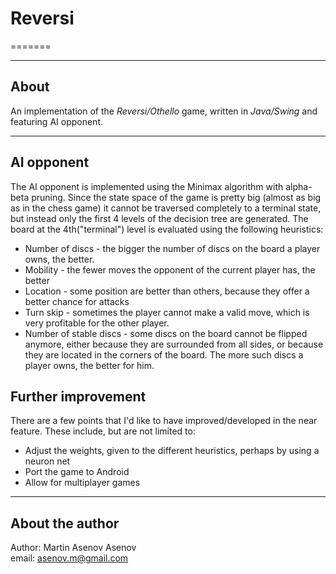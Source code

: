 # Reversi #
=======

<hr />

## About ##

An implementation of the *Reversi/Othello* game, written in *Java/Swing* and featuring AI opponent.

<hr/>

## AI opponent ##

The AI opponent is implemented using the Minimax algorithm with alpha-beta pruning. Since the state space of the game is pretty big (almost as big as in the chess game) it cannot be traversed completely to a terminal state, but instead only the first 4 levels of the decision tree are generated. The board at the 4th("terminal") level is evaluated using the following heuristics:
 * Number of discs - the bigger the number of discs on the board a player owns, the better.
 * Mobility - the fewer moves the opponent of the current player has, the better
 * Location -  some position are better than others, because they offer a better chance for attacks
 * Turn skip - sometimes the player cannot make a valid move, which is very profitable for the other player.
 * Number of stable discs - some discs on the board cannot be flipped anymore, either because they are surrounded from all sides, or because they are located in the corners of the board. The more such discs a player owns, the better for him.

## Further improvement ##
There are a few points that I'd like to have improved/developed in the near feature. These include, but are not limited to:
 * Adjust the weights, given to the different heuristics, perhaps by using a neuron net 
 * Port the game to Android
 * Allow for multiplayer games

<hr />

## About the author ##

Author: Martin Asenov Asenov <br />
email: asenov.m@gmail.com
